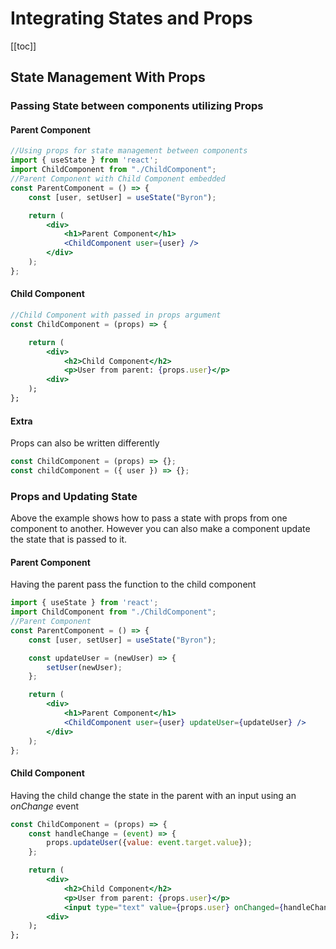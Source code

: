 # Integrating States and Props

[[toc]]

## State Management With Props

### Passing State between components utilizing Props

#### Parent Component
```jsx
//Using props for state management between components
import { useState } from 'react';
import ChildComponent from "./ChildComponent";
//Parent Component with Child Component embedded
const ParentComponent = () => {
    const [user, setUser] = useState("Byron");

    return (
        <div>
            <h1>Parent Component</h1>
            <ChildComponent user={user} />
        </div>
    );
};
```

#### Child Component
```jsx
//Child Component with passed in props argument
const ChildComponent = (props) => {

    return (
        <div>
            <h2>Child Component</h2>
            <p>User from parent: {props.user}</p>
        <div>
    );
};
```

#### Extra
Props can also be written differently
```jsx
const ChildComponent = (props) => {}; 
const childComponent = ({ user }) => {}; 
```
### Props and Updating State
Above the example shows how to pass a state with props from one component to another.
However you can also make a component update the state that is passed to it.
#### Parent Component
Having the parent pass the function to the child component
```jsx
import { useState } from 'react';
import ChildComponent from "./ChildComponent";
//Parent Component
const ParentComponent = () => {
    const [user, setUser] = useState("Byron");

    const updateUser = (newUser) => {
        setUser(newUser);
    };

    return (
        <div>
            <h1>Parent Component</h1>
            <ChildComponent user={user} updateUser={updateUser} />
        </div>
    );
};
```

#### Child Component
Having the child change the state in the parent with an input using an *onChange* event
```jsx
const ChildComponent = (props) => {
    const handleChange = (event) => {
        props.updateUser({value: event.target.value});
    };

    return (
        <div>
            <h2>Child Component</h2>
            <p>User from parent: {props.user}</p>
            <input type="text" value={props.user} onChanged={handleChange}/>
        <div>
    );
};
```